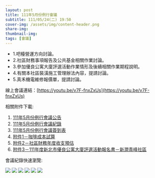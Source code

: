 ```yaml
---
layout: post
title: 111年5月份例行會議
subtitle: 111/05/24(二) 19:50
cover-img: /assets/img/content-header.png
share-img: 
thumbnail-img:
tags: [會議]
---
```


- 1.吧檯營運方向討論。
- 2.社區財務事項報告及公共基金相關作業討論。
- 3.參加優良公寓大廈評選活動作業情形及後續相關作業期程說明。
- 4.有關本社區裝潢施工管理辦法內容，提請討論。
- 5.真禾機電維修報價單，提請討論。

線上會議連結：[https://youtu.be/v7F-fnxZxUs](https://youtu.be/v7F-fnxZxUs)

相關附件下載:

1. [111年5月份例行會議公告](../assets/post/20220524/111年5月份例行會議公告.pdf)
2. [111年5月份例行會議紀錄](../assets/post/20220524/111年5月份例行會議紀錄.pdf)
3. [111年5月份例行會議簽到表](../assets/post/20220524/111年5月份例行會議簽到表.pdf)
4. [附件1－咖啡成本試算](../assets/post/20220524/附件1－咖啡成本試算.pdf)
5. [附件2－社區財務年度收支預估](../assets/post/20220524/附件2－社區財務年度收支預估.pdf)
6. [附件3－111年度新北市優良公寓大廈評選活動報名書－新潤青峰社區](../assets/post/20220524/附件3－111年度新北市優良公寓大廈評選活動報名書－新潤青峰社區.pdf)

會議紀錄快速瀏覽:

![](../assets/post/20220524/meeting-minutes-01.png)
![](../assets/post/20220524/meeting-minutes-02.png)
![](../assets/post/20220524/meeting-minutes-03.png)
![](../assets/post/20220524/meeting-minutes-04.png)
![](../assets/post/20220524/meeting-minutes-05.png)
![](../assets/post/20220524/meeting-minutes-06.png)
